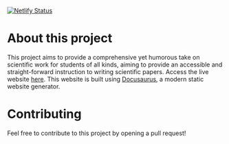 [![Netlify Status](https://api.netlify.com/api/v1/badges/ba82b0cb-21b4-451a-bfa8-c94985e13e4a/deploy-status)](https://app.netlify.com/sites/scientific-work-intro/deploys)

# About this project

This project aims to provide a comprehensive yet humorous take on scientific work for students of all kinds, aiming to provide an accessible and straight-forward instruction to writing scientific papers. Access the live website [here](https://scientific-work.learningmatter.io/).
This website is built using [Docusaurus](https://docusaurus.io/), a modern static website generator.

# Contributing

Feel free to contribute to this project by opening a pull request!
